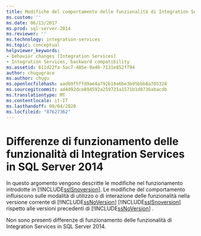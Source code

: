 ```yaml
---
title: Modifiche del comportamento delle funzionalità di Integration Services in SQL Server 2014 | Microsoft Docs
ms.custom: ''
ms.date: 06/13/2017
ms.prod: sql-server-2014
ms.reviewer: ''
ms.technology: integration-services
ms.topic: conceptual
helpviewer_keywords:
- behavior changes [Integration Services]
- Integration Services, backward compatibility
ms.assetid: 611d22fa-5ac7-485e-9a40-7131e852f794
author: chugugrace
ms.author: chugu
ms.openlocfilehash: aadb9f5ffd9ae4a792b19a6be3b95bbb8a705328
ms.sourcegitcommit: ad4d92dce894592a259721a1571b1d8736abacdb
ms.translationtype: MT
ms.contentlocale: it-IT
ms.lasthandoff: 08/04/2020
ms.locfileid: "87627362"
---
```

# <a name="behavior-changes-to-integration-services-features-in-sql-server-2014"></a>Differenze di funzionamento delle funzionalità di Integration Services in SQL Server 2014
  In questo argomento vengono descritte le modifiche nel funzionamento introdotte in [!INCLUDE[ssISnoversion](../includes/ssisnoversion-md.md)]. Le modifiche del comportamento influiscono sulle modalità di utilizzo o di interazione delle funzionalità nella versione corrente di [!INCLUDE[ssNoVersion](../includes/ssnoversion-md.md)] [!INCLUDE[ssISnoversion](../includes/ssisnoversion-md.md)] rispetto alle versioni precedenti di [!INCLUDE[ssNoVersion](../includes/ssnoversion-md.md)] .  
  
 Non sono presenti differenze di funzionamento delle funzionalità di Integration Services in SQL Server 2014.  
  
  

